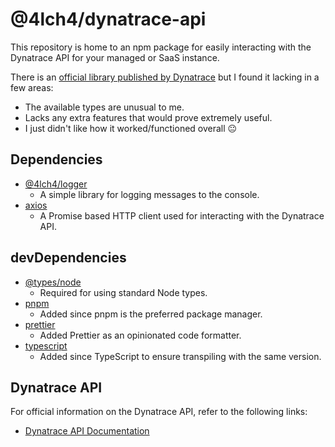 # @4lch4/dynatrace-api

This repository is home to an npm package for easily interacting with the Dynatrace API for your managed or SaaS instance.

There is an [official library published by Dynatrace][0] but I found it lacking in a few areas:

- The available types are unusual to me.
- Lacks any extra features that would prove extremely useful.
- I just didn't like how it worked/functioned overall 😐

## Dependencies

- [@4lch4/logger][2]
  - A simple library for logging messages to the console.
- [axios][3]
  - A Promise based HTTP client used for interacting with the Dynatrace API.

## devDependencies

- [@types/node][4]
  - Required for using standard Node types.
- [pnpm][5]
  - Added since pnpm is the preferred package manager.
- [prettier][6]
  - Added Prettier as an opinionated code formatter.
- [typescript][7]
  - Added since TypeScript to ensure transpiling with the same version.

## Dynatrace API

For official information on the Dynatrace API, refer to the following links:

- [Dynatrace API Documentation][1]

[0]: https://www.npmjs.com/package/@dynatrace/api-client
[1]: https://www.dynatrace.com/support/help/dynatrace-api
[2]: https://www.npmjs.com/package/@4lch4/logger
[3]: https://www.npmjs.com/package/axios
[4]: https://www.npmjs.com/package/@types/node
[5]: https://www.npmjs.com/package/pnpm
[6]: https://www.npmjs.com/package/prettier
[7]: https://www.npmjs.com/package/typescript
